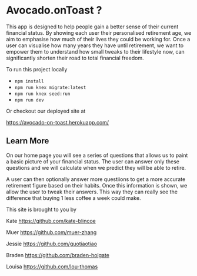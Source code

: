# Avocado.onToast ?

This app is designed to help people gain a better sense of their current financial status. By showing each user their personalised retirement age, we aim to emphasise how much of their lives they could be working for. Once a user can visualise how many years they have until retirement, we want to empower them to understand how small tweaks to their lifestyle now, can significantly shorten their road to total financial freedom. 

To run this project locally

- `npm install `
- `npm run knex migrate:latest`
- `npm run knex seed:run`
- `npm run dev`

Or checkout our deployed site at

https://avocado-on-toast.herokuapp.com/


## Learn More

On our home page you will see a series of questions that allows us to paint a basic picture of your financial status. The user can answer only these questions and we will calculate when we predict they will be able to retire. 

A user can then optionally answer more questiions to get a more accurate retirement figure based on their habits. Once this information is shown, we allow the user to tweak their answers. This way they can really see the difference that buying 1 less coffee a week could make.

This site is brought to you by 

Kate https://github.com/kate-blincoe

Muer https://github.com/muer-zhang

Jessie https://github.com/guotiaotiao

Braden https://github.com/braden-holgate

Louisa https://github.com/lou-thomas
